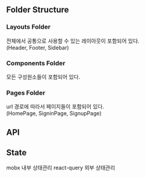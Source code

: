 ## Folder Structure

### Layouts Folder

전체에서 공통으로 사용할 수 있는 레이아웃이 포함되어 있다.<br>
(Header, Footer, Sidebar)

### Components Folder

모든 구성원소들이 포함되어 있다.<br>

### Pages Folder

url 경로에 따라서 페이지들이 포함되어 있다.<br>
(HomePage, SigninPage, SignupPage)

## API

## State

mobx 내부 상태관리
react-query 외부 상태관리
